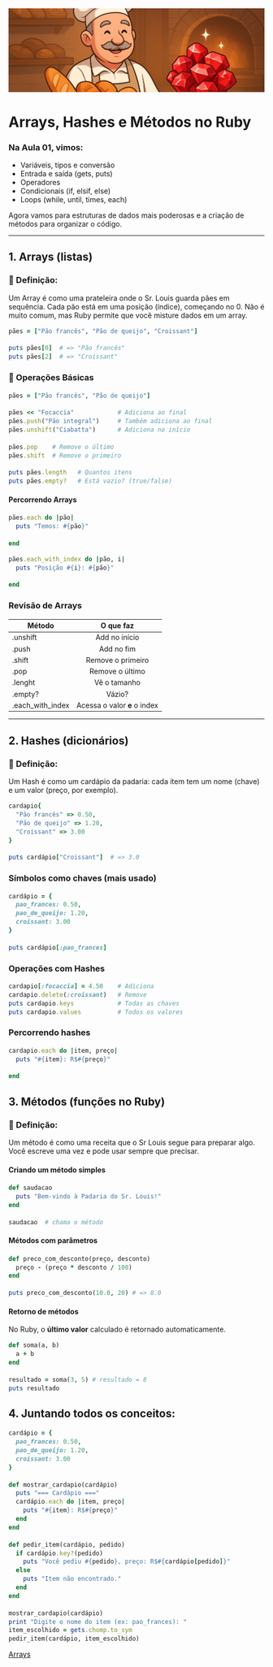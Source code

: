 <div align="center">
  <img src="../../../assets/banner/banner-listas.jpg" />
</div>

# Arrays, Hashes e Métodos no Ruby

### Na Aula 01, vimos:

- Variáveis, tipos e conversão
- Entrada e saída (gets, puts)
- Operadores
- Condicionais (if, elsif, else)
- Loops (while, until, times, each)




Agora vamos para estruturas de dados mais poderosas e a criação de métodos para organizar o código.

---

## 1. Arrays (listas)
### 📌 Definição:
Um Array é como uma prateleira onde o Sr. Louis guarda pães em sequência. Cada pão está em uma posição (índice), começando no 0. Não é muito comum, mas Ruby permite que você misture dados em um array.

```ruby
pães = ["Pão francês", "Pão de queijo", "Croissant"]

puts pães[0]  # => "Pão francês"
puts pães[2]  # => "Croissant"
```

### 🧰 Operações Básicas
```ruby
pães = ["Pão francês", "Pão de queijo"]

pães << "Focaccia"            # Adiciona ao final
pães.push("Pão integral")     # Também adiciona ao final
pães.unshift("Ciabatta")      # Adiciona no início

pães.pop    # Remove o último
pães.shift  # Remove o primeiro

puts pães.length   # Quantos itens
puts pães.empty?   # Está vazio? (true/false)
```
#### Percorrendo Arrays

```ruby
pães.each do |pão|
  puts "Temos: #{pão}"

end
```
```ruby
pães.each_with_index do |pão, i|
  puts "Posição #{i}: #{pão}"

end
```

### Revisão de Arrays
| Método | O que faz |
| --- | :---: |
| .unshift | Add no início |
| .push | Add no fim |
| .shift | Remove o primeiro |
| .pop | Remove o último |
| .lenght | Vê o tamanho |
| .empty? | Vázio? |
| .each_with_index | Acessa o valor **e** o index |

---

## 2. Hashes (dicionários)
### 📌 Definição:
Um Hash é como um cardápio da padaria: cada item tem um nome (chave) e um valor (preço, por exemplo).

```ruby
cardapio{
  "Pão francês" => 0.50,
  "Pão de queijo" => 1.20,
  "Croissant" => 3.00
}

puts cardápio["Croissant"]  # => 3.0
```
### Símbolos como chaves (mais usado)
```ruby
cardápio = {
  pao_frances: 0.50,
  pao_de_queijo: 1.20,
  croissant: 3.00
}

puts cardápio[:pao_frances]
```

### Operações com Hashes

```ruby
cardapio[:focaccia] = 4.50    # Adiciona
cardapio.delete(:croissant)   # Remove
puts cardapio.keys            # Todas as chaves
puts cardapio.values          # Todos os valores
```
### Percorrendo hashes

```ruby
cardapio.each do |item, preço|
  puts "#{item}: R$#{preço}"

end
```

## 3. Métodos (funções no Ruby)
### 📌 Definição:
Um método é como uma receita que o Sr Louis segue para preparar algo. Você escreve uma vez e pode usar sempre que precisar.

#### Criando um método simples
```ruby
def saudacao
  puts "Bem-vindo à Padaria do Sr. Louis!"
end

saudacao  # chama o método
```
#### Métodos com parâmetros
```ruby
def preco_com_desconto(preço, desconto)
  preço - (preço * desconto / 100)
end

puts preco_com_desconto(10.0, 20) # => 8.0
```

#### Retorno de métodos
No Ruby, o **último valor** calculado é retornado automaticamente.

```ruby
def soma(a, b)
  a + b
end

resultado = soma(3, 5) # resultado = 8
puts resultado
```

## 4. Juntando todos os conceitos:
```ruby
cardápio = {
  pao_frances: 0.50,
  pao_de_queijo: 1.20,
  croissant: 3.00
}

def mostrar_cardapio(cardápio)
  puts "=== Cardápio ==="
  cardápio.each do |item, preço|
    puts "#{item}: R$#{preço}"
  end
end

def pedir_item(cardápio, pedido)
  if cardápio.key?(pedido)
    puts "Você pediu #{pedido}, preço: R$#{cardápio[pedido]}"
  else
    puts "Item não encontrado."
  end
end

mostrar_cardapio(cardápio)
print "Digite o nome do item (ex: pao_frances): "
item_escolhido = gets.chomp.to_sym
pedir_item(cardápio, item_escolhido)
```

[Arrays](#1-arrays-listas)
